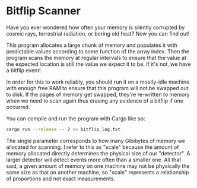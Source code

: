 # Bitflip Scanner

Have you ever wondered how often your memory is silently corrupted by cosmic rays, terrestrial radiation, or boring old heat? Now you can find out!

This program allocates a large chunk of memory and populates it with predictable values according to some function of the array index. Then the program scans the memory at regular intervals to ensure that the value at the expected location is still the value we expect it to be. If it's not, we have a bitflip event!

In order for this to work reliably, you should run it on a mostly-idle machine with enough free RAM to ensure that this program will not be swapped out to disk. If the pages of memory get swapped, they're re-written to memory when we need to scan again thus erasing any evidence of a bitflip if one occurred. 

You can compile and run the program with Cargo like so:

```bash
cargo run --release -- 2 >> bitflip_log.txt
```

The single parameter corresponds to how many Gibibytes of memory we allocated for scanning. I refer to this as "scale" because the amount of memory allocated directly determines the physical size of our "detector". A larger detector will detect events more often than a smaller one. All that said, a given amount of memory on one machine may not be physically the same size as that on another machine, so "scale" represents a relationship of proportions and not exact measurements. 